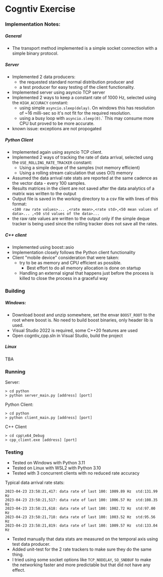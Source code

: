 # Cogntiv Exercise

### Implementation Notes:

##### General

- The transport method implemented is a simple socket connection with a simple binary protocol.

##### Server

- Implemented 2 data producers:
    - the requested standard normal distribution producer and 
    - a test producer
for easy testing of the client functionality.
- Implemented server using asyncio TCP server
- Implemented 2 ways to keep a constant rate of 1000 Hz, selected using the `HIGH_ACCURACY` constant:
    - using simple `asyncio.sleep(delay)`. On windows this has resolution of ~16 milli-sec so it's not 
    fit for the required resolution.
    - using a busy loop with `asyncio.sleep(0)`.` This may consume more CPU but proved to be more accurate.
- known issue: exceptions are not propogated

##### Python Client

- Implemented again using asyncio TCP client.
- Implemented 2 ways of tracking the rate of data arrival, selected usng the `USE_ROLLING_RATE_TRACKER` constant:
    - Using a simple deque of the samples (not memory efficient)
    - Using a rolling stream calculation that uses O(1) memory
- Assumed the data arrival rate stats are reported at the same cadence as the vector data - every 100 samples.
- Results matrices in the client are not saved after the data analytics of a matrix was written to the output
- Output file is saved in the working directory to a csv file with lines of this format:  
  `<100 raw rate values>... ,<rate mean>,<rate std>,<50 mean values of data>... ,<50 std values of the data>...`
- the raw rate values are written to the output only if the simple deque tracker is being used since the rolling
  tracker does not save all the rates.
  
##### C++ client

- Implemented using boost::asio
- Implementation closely follows the Python client functionality
- Client "mobile device" consideration that were taken:
    - try to be as memory and CPU efficient as possible.
        - Best effort to do all memory allocation is done on startup
    - Handling an external signal that happens just before the process is killed to close the process in a graceful way
  
### Building

##### Windows: 

- Download boost and unzip somewhere, set the envar `BOOST_ROOT` to the root where boost is. 
No need to build boost binaries, only header lib is used.
- Visual Studio 2022 is required, some C++20 features are used
- Open cogntiv_cpp.sln in Visual Studio, build the project

##### Linux
TBA  
  
### Running

Server:  
```
> cd python
> python server_main.py [address] [port]
```

Python Client:
```
> cd python  
> python client_main.py [address] [port]
```

C++ Client
```
> cd cpp\x64_Debug
> cpp_client.exe [address] [port]
```

### Testing

- Tested on Windows with Python 3.11
- Tested on Linux with WSL2 with Python 3.10
- Tested with 3 concurrent clients with no reduced rate accuracy

Typical data arrival rate stats:
```
2023-04-23 23:58:21,417: data rate of last 100: 1009.89 Hz  std:131.99 Hz
2023-04-23 23:58:21,517: data rate of last 100: 1006.57 Hz  std:108.35 Hz
2023-04-23 23:58:21,618: data rate of last 100: 1002.72 Hz  std:97.00 Hz
2023-04-23 23:58:21,718: data rate of last 100: 1003.52 Hz  std:95.56 Hz
2023-04-23 23:58:21,819: data rate of last 100: 1009.57 Hz  std:133.04 Hz
```

- Tested manually that data stats are measured on the temporal axis using test data producer.
- Added unit-test for the 2 rate trackers to make sure they do the same thing.
- I tried using some socket options like `TCP_NODELAY`, `SO_SNDBUF` to make the networking 
faster and more predictable but that did not have any effect.

